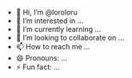 - 👋 Hi, I’m @loroloru
- 👀 I’m interested in ...
- 🌱 I’m currently learning ...
- 💞️ I’m looking to collaborate on ...
- 📫 How to reach me ...
- 😄 Pronouns: ...
- ⚡ Fun fact: ...

<!---
loroloru/loroloru is a ✨ special ✨ repository because its `README.md` (this file) appears on your GitHub profile.
You can click the Preview link to take a look at your changes.
--->
